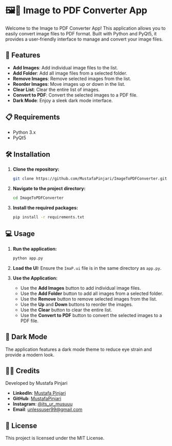 # 🖼️📄 Image to PDF Converter App

Welcome to the Image to PDF Converter App! This application allows you to easily convert image files to PDF format. Built with Python and PyQt5, it provides a user-friendly interface to manage and convert your image files.

## 🚀 Features

- **Add Images**: Add individual image files to the list.
- **Add Folder**: Add all image files from a selected folder.
- **Remove Images**: Remove selected images from the list.
- **Reorder Images**: Move images up or down in the list.
- **Clear List**: Clear the entire list of images.
- **Convert to PDF**: Convert the selected images to a PDF file.
- **Dark Mode**: Enjoy a sleek dark mode interface.

## 📋 Requirements

- Python 3.x
- PyQt5

## 🛠️ Installation

1. **Clone the repository:**
   ```bash
   git clone https://github.com/MustafaPinjari/ImageToPDFConverter.git
   ```

2. **Navigate to the project directory:**
   ```bash
   cd ImageToPDFConverter
   ```

3. **Install the required packages:**
   ```bash
   pip install -r requirements.txt
   ```

## 💻 Usage

1. **Run the application:**
   ```bash
   python app.py
   ```

2. **Load the UI:**
   Ensure the `ImaP.ui` file is in the same directory as `app.py`.

3. **Use the Application:**
   - Use the **Add Images** button to add individual image files.
   - Use the **Add Folder** button to add all images from a selected folder.
   - Use the **Remove** button to remove selected images from the list.
   - Use the **Up** and **Down** buttons to reorder the images.
   - Use the **Clear** button to clear the entire list.
   - Use the **Convert to PDF** button to convert the selected images to a PDF file.

## 🎨 Dark Mode

The application features a dark mode theme to reduce eye strain and provide a modern look.

## 👨‍💻 Credits

Developed by Mustafa Pinjari

- **LinkedIn**: [Mustafa Pinjari](https://www.linkedin.com/in/mustafa-pinjari-287625256/)
- **GitHub**: [MustafaPinjari](https://github.com/MustafaPinjari)
- **Instagram**: [@its_ur_musuuu](https://www.instagram.com/its_ur_musuuu)
- **Email**: [unlessuser99@gmail.com](mailto:unlessuser99@gmail.com)

## 📝 License

This project is licensed under the MIT License.

